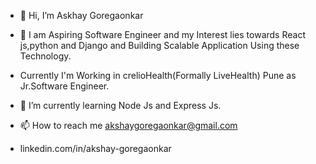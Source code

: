 - 👋 Hi, I’m Askhay Goregaonkar
- 👀 I am Aspiring Software Engineer and my Interest lies towards React js,python and Django and Building Scalable Application Using these Technology.
- Currently I'm Working in crelioHealth(Formally LiveHealth) Pune as Jr.Software Engineer.
- 🌱 I’m currently learning Node Js and Express Js.

- 📫 How to reach me akshaygoregaonkar@gmail.com
- linkedin.com/in/akshay-goregaonkar

<!---
akshaygoregaonkar/akshaygoregaonkar is a ✨ special ✨ repository because its `README.md` (this file) appears on your GitHub profile.
You can click the Preview link to take a look at your changes.
--->
